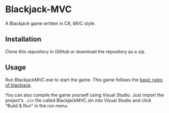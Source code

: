 # Blackjack-MVC

A Blackjack game written in C#, MVC style.

## Installation

Clone this repository in GitHub or download the repository as a zip.

## Usage

Run BlackjackMVC.exe to start the game. This game follows the [basic rules of blackjack](https://en.wikipedia.org/wiki/Blackjack).

You can also compile the game yourself using Visual Studio. Just import the project's `.sln` file called BlackjackMVC.sln into Visual Studio and click "Build & Run" in the run menu.